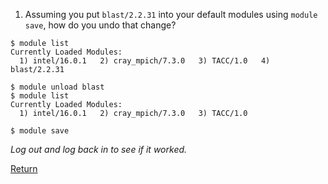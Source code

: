 1) Assuming you put `blast/2.2.31` into your default modules using `module save`, how do you undo that change?

```
$ module list
Currently Loaded Modules:
  1) intel/16.0.1   2) cray_mpich/7.3.0   3) TACC/1.0   4) blast/2.2.31
 
$ module unload blast
$ module list
Currently Loaded Modules:
  1) intel/16.0.1   2) cray_mpich/7.3.0   3) TACC/1.0
 
$ module save
```

*Log out and log back in to see if it worked.*

[Return](intro_to_hpc_04.md)

